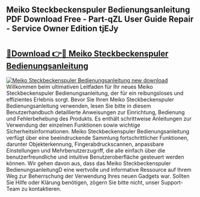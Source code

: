 ## Meiko Steckbeckenspuler Bedienungsanleitung PDF Download Free - Part-qZL User Guide Repair - Service Owner Edition tjEJy

# <h2><a href="http://df5slco.blite.top/?on=Meiko+Steckbeckenspuler+Bedienungsanleitung">🔗Download 👉🔴 Meiko Steckbeckenspuler Bedienungsanleitung</a></h2>

[![Meiko Steckbeckenspuler Bedienungsanleitung new download](https://i.imgur.com/lujVjoI.png)](http://df5slco.blite.top/?on=Meiko+Steckbeckenspuler+Bedienungsanleitung)
Willkommen beim ultimativen Leitfaden für Ihr neues Meiko Steckbeckenspuler Bedienungsanleitung, der für ein reibungsloses und effizientes Erlebnis sorgt. Bevor Sie Ihren Meiko Steckbeckenspuler Bedienungsanleitung verwenden, lesen Sie bitte in diesem Benutzerhandbuch detaillierte Anweisungen zur Einrichtung, Bedienung und Fehlerbehebung des Produkts. Es enthält schrittweise Anleitungen zur Verwendung der einzelnen Funktionen sowie wichtige Sicherheitsinformationen. Meiko Steckbeckenspuler Bedienungsanleitung verfügt über eine beeindruckende Sammlung fortschrittlicher Funktionen, darunter Objekterkennung, Fingerabdruckscannen, anpassbare Einstellungen und Mehrbenutzerzugriff, die alle einfach über die benutzerfreundliche und intuitive Benutzeroberfläche gesteuert werden können. Wir gehen davon aus, dass das Meiko Steckbeckenspuler BedienungsanleitungD eine wertvolle und informative Ressource auf Ihrem Weg zur Beherrschung der Verwendung Ihres neuen Gadgets war. Sollten Sie Hilfe oder Klärung benötigen, zögern Sie bitte nicht, unser Support-Team zu kontaktieren.
